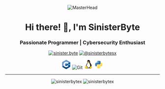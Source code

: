 <!-- Embedding the image within the content -->
<p align="center">
  <img src="https://i.pinimg.com/originals/eb/50/87/eb50875a68b04b0480fa929af2c7547c.gif" alt="MasterHead" />
</p>

<!-- Header -->
<h1 align="center">Hi there! 👋, I'm SinisterByte</h1>
<h3 align="center">Passionate Programmer | Cybersecurity Enthusiast</h3>

<!-- Connect with Me -->
<p align="center">
  <a href="https://instagram.com/sinister.byte" target="_blank"><img src="https://raw.githubusercontent.com/rahuldkjain/github-profile-readme-generator/master/src/images/icons/Social/instagram.svg" alt="sinister.byte" height="30" width="40" /></a>
  <a href="https://www.youtube.com/@sinisterbytesx" target="_blank"><img src="https://raw.githubusercontent.com/rahuldkjain/github-profile-readme-generator/master/src/images/icons/Social/youtube.svg" alt="@sinisterbytesx" height="30" width="40" /></a>
</p>

<!-- Languages and Tools -->
<p align="center"> 
  <img src="https://raw.githubusercontent.com/devicons/devicon/master/icons/cplusplus/cplusplus-original.svg" alt="C++" width="30" height="30"/>
  <img src="https://www.vectorlogo.zone/logos/git-scm/git-scm-icon.svg" alt="Git" width="30" height="30"/>
  <img src="https://raw.githubusercontent.com/devicons/devicon/master/icons/linux/linux-original.svg" alt="Linux" width="30" height="30"/>
  <img src="https://raw.githubusercontent.com/devicons/devicon/master/icons/python/python-original.svg" alt="Python" width="30" height="30"/>
  <!-- Add more languages and tools here -->
</p>

---

<!-- GitHub Stats and Streak Stats -->
<p align="center">
  <img src="https://github-readme-stats.vercel.app/api?username=sinisterbytex&show_icons=true&locale=en" alt="sinisterbytex" />
  <img src="https://github-readme-streak-stats.herokuapp.com/?user=sinisterbytex&" alt="sinisterbytex" />
</p>

